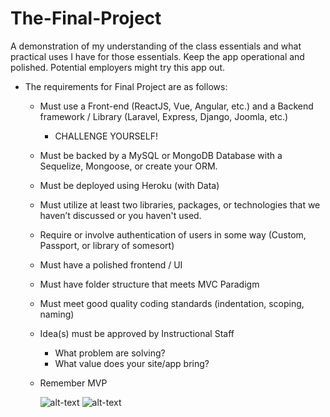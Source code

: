 # The-Final-Project
A demonstration of my understanding of the class essentials and what practical uses I have for those essentials. Keep the app operational and polished. Potential employers might try this app out.


* The requirements for Final Project are as follows:
	
	* Must use a Front-end (ReactJS, Vue, Angular, etc.) and a Backend framework / Library (Laravel, Express, Django, Joomla, etc.)
	
    	- CHALLENGE YOURSELF!

	* Must be backed by a MySQL or MongoDB Database with a Sequelize, Mongoose, or create your ORM.

	* Must be deployed using Heroku (with Data)

	* Must utilize at least two libraries, packages, or technologies that we haven’t discussed or you haven't used.

	* Require or involve authentication of users in some way (Custom, Passport, or library of somesort)

	* Must have a polished frontend / UI 

	* Must have folder structure that meets MVC Paradigm

	* Must meet good quality coding standards (indentation, scoping, naming)
  
  * Idea(s) must be approved by Instructional Staff
    - What problem are solving?
    - What value does your site/app bring?
    
  * Remember MVP
    
    ![alt-text](https://media.licdn.com/mpr/mpr/AAEAAQAAAAAAAAPxAAAAJGE5NzcwZTc3LTZmZmEtNDgyZS1hZmU2LThkZWIwZmY4MmY4Zg.jpg)
    ![alt-text](http://www.expressiveproductdesign.com/wp-content/uploads/2016/01/How_To_Build_A_MVP.jpg)
  